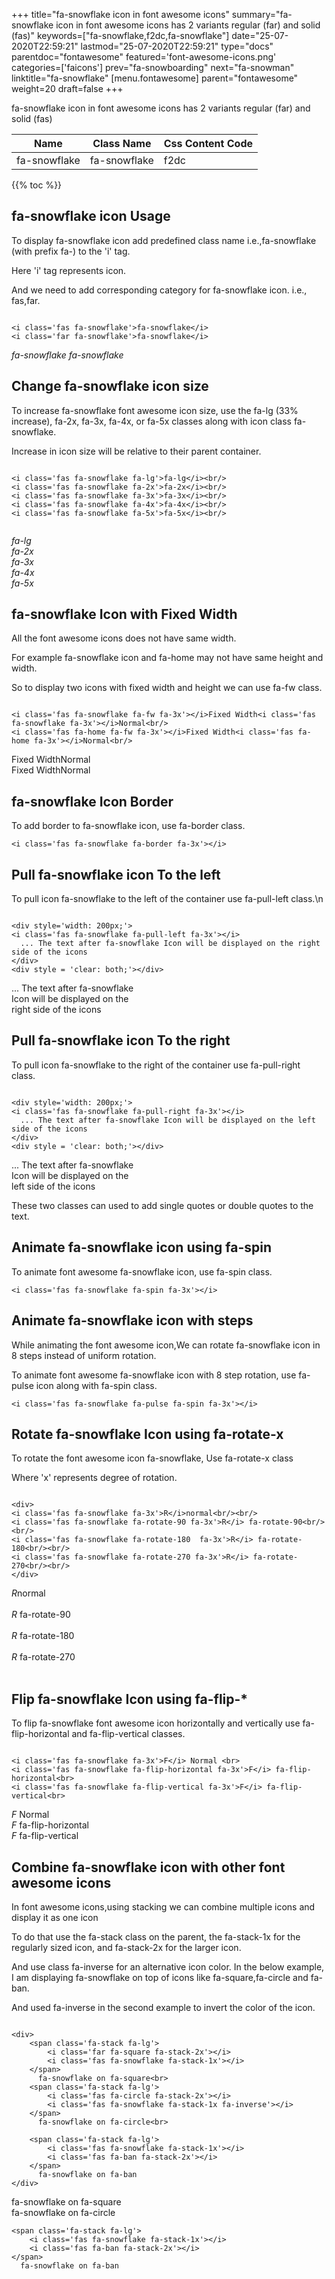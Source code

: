 +++
title="fa-snowflake icon in font awesome icons"
summary="fa-snowflake icon in font awesome icons has 2 variants regular (far) and solid (fas)"
keywords=["fa-snowflake,f2dc,fa-snowflake"]
date="25-07-2020T22:59:21"
lastmod="25-07-2020T22:59:21"
type="docs"
parentdoc="fontawesome"
featured='font-awesome-icons.png'
categories=['faicons']
prev="fa-snowboarding"
next="fa-snowman"
linktitle="fa-snowflake"
[menu.fontawesome]
parent="fontawesome"
weight=20
draft=false
+++


fa-snowflake icon in font awesome icons has 2 variants regular (far) and solid (fas)

<div class='table-responsive'><table class='table'><thead><tr><th>Name</th><th>Class Name</th><th>Css Content Code</th></tr></thead><tbody><tr><td>fa-snowflake</td><td>fa-snowflake</td><td>f2dc</td></tr></tbody></table></div>


{{% toc %}}


## fa-snowflake icon Usage

To display fa-snowflake icon add predefined class name i.e.,fa-snowflake (with prefix fa-) to the 'i' tag.

Here 'i' tag represents icon.

And we need to add corresponding category for fa-snowflake icon. i.e., fas,far.


```

<i class='fas fa-snowflake'>fa-snowflake</i>
<i class='far fa-snowflake'>fa-snowflake</i>
```

<i class='fas fa-snowflake'>fa-snowflake</i>
<i class='far fa-snowflake'>fa-snowflake</i>




## Change fa-snowflake icon size
To increase fa-snowflake font awesome icon size, use the fa-lg (33% increase), fa-2x, fa-3x, fa-4x, or fa-5x classes along with icon class fa-snowflake.

Increase in icon size will be relative to their parent container. 

```

<i class='fas fa-snowflake fa-lg'>fa-lg</i><br/>
<i class='fas fa-snowflake fa-2x'>fa-2x</i><br/>
<i class='fas fa-snowflake fa-3x'>fa-3x</i><br/>
<i class='fas fa-snowflake fa-4x'>fa-4x</i><br/>
<i class='fas fa-snowflake fa-5x'>fa-5x</i><br/>
            
```

<i class='fas fa-snowflake fa-lg'>fa-lg</i><br/>
<i class='fas fa-snowflake fa-2x'>fa-2x</i><br/>
<i class='fas fa-snowflake fa-3x'>fa-3x</i><br/>
<i class='fas fa-snowflake fa-4x'>fa-4x</i><br/>
<i class='fas fa-snowflake fa-5x'>fa-5x</i><br/>
            



## fa-snowflake Icon with Fixed Width 

All the font awesome icons does not have same width.

For example fa-snowflake icon and fa-home may not have same height and width.

So to display two icons with fixed width and height we can use fa-fw class.


```

<i class='fas fa-snowflake fa-fw fa-3x'></i>Fixed Width<i class='fas fa-snowflake fa-3x'></i>Normal<br/>
<i class='fas fa-home fa-fw fa-3x'></i>Fixed Width<i class='fas fa-home fa-3x'></i>Normal<br/>
```

<i class='fas fa-snowflake fa-fw fa-3x'></i>Fixed Width<i class='fas fa-snowflake fa-3x'></i>Normal<br/>
<i class='fas fa-home fa-fw fa-3x'></i>Fixed Width<i class='fas fa-home fa-3x'></i>Normal<br/>



## fa-snowflake Icon Border 

To add border to fa-snowflake icon, use fa-border class.


```
<i class='fas fa-snowflake fa-border fa-3x'></i>

```
<i class='fas fa-snowflake fa-border fa-3x'></i>





## Pull fa-snowflake icon To the left

To pull icon fa-snowflake to the left of the container use fa-pull-left class.\n

```

<div style='width: 200px;'>
<i class='fas fa-snowflake fa-pull-left fa-3x'></i>
  ... The text after fa-snowflake Icon will be displayed on the right side of the icons
</div>
<div style = 'clear: both;'></div>
```

<div style='width: 200px;'>
<i class='fas fa-snowflake fa-pull-left fa-3x'></i>
  ... The text after fa-snowflake Icon will be displayed on the right side of the icons
</div>
<div style = 'clear: both;'></div>




## Pull fa-snowflake icon To the right
To pull icon fa-snowflake to the right of the container use fa-pull-right class.

```

<div style='width: 200px;'>
<i class='fas fa-snowflake fa-pull-right fa-3x'></i>
  ... The text after fa-snowflake Icon will be displayed on the left side of the icons
</div>
<div style = 'clear: both;'></div>
```

<div style='width: 200px;'>
<i class='fas fa-snowflake fa-pull-right fa-3x'></i>
  ... The text after fa-snowflake Icon will be displayed on the left side of the icons
</div>
<div style = 'clear: both;'></div>

These two classes can used to add single quotes or double quotes to the text.


## Animate fa-snowflake icon using fa-spin
To animate font awesome fa-snowflake icon, use fa-spin class.

```
<i class='fas fa-snowflake fa-spin fa-3x'></i>
```
<i class='fas fa-snowflake fa-spin fa-3x'></i>




## Animate fa-snowflake icon with steps
While animating the font awesome icon,We can rotate fa-snowflake icon in 8 steps instead of uniform rotation.

To animate font awesome fa-snowflake icon with 8 step rotation, use fa-pulse icon along with fa-spin class.


```
<i class='fas fa-snowflake fa-pulse fa-spin fa-3x'></i>

```
<i class='fas fa-snowflake fa-pulse fa-spin fa-3x'></i>





## Rotate fa-snowflake Icon using fa-rotate-x
To rotate the font awesome icon fa-snowflake, Use fa-rotate-x class

Where 'x' represents degree of rotation.


```

<div>
<i class='fas fa-snowflake fa-3x'>R</i>normal<br/><br/>
<i class='fas fa-snowflake fa-rotate-90 fa-3x'>R</i> fa-rotate-90<br/><br/> 
<i class='fas fa-snowflake fa-rotate-180  fa-3x'>R</i> fa-rotate-180<br/><br/> 
<i class='fas fa-snowflake fa-rotate-270 fa-3x'>R</i> fa-rotate-270<br/><br/>
</div>
```

<div>
<i class='fas fa-snowflake fa-3x'>R</i>normal<br/><br/>
<i class='fas fa-snowflake fa-rotate-90 fa-3x'>R</i> fa-rotate-90<br/><br/> 
<i class='fas fa-snowflake fa-rotate-180  fa-3x'>R</i> fa-rotate-180<br/><br/> 
<i class='fas fa-snowflake fa-rotate-270 fa-3x'>R</i> fa-rotate-270<br/><br/>
</div>




## Flip fa-snowflake Icon using fa-flip-*
To flip fa-snowflake font awesome icon horizontally and vertically use fa-flip-horizontal and fa-flip-vertical classes. 

```

<i class='fas fa-snowflake fa-3x'>F</i> Normal <br>
<i class='fas fa-snowflake fa-flip-horizontal fa-3x'>F</i> fa-flip-horizontal<br>
<i class='fas fa-snowflake fa-flip-vertical fa-3x'>F</i> fa-flip-vertical<br>
```

<i class='fas fa-snowflake fa-3x'>F</i> Normal <br>
<i class='fas fa-snowflake fa-flip-horizontal fa-3x'>F</i> fa-flip-horizontal<br>
<i class='fas fa-snowflake fa-flip-vertical fa-3x'>F</i> fa-flip-vertical<br>




## Combine fa-snowflake icon with other font awesome icons
In font awesome icons,using stacking we can combine multiple icons and display it as one icon 

To do that use the fa-stack class on the parent, the fa-stack-1x for the regularly sized icon, and fa-stack-2x for the larger icon.

And use class fa-inverse for an alternative icon color. 
In the below example, I am displaying fa-snowflake on top of icons like fa-square,fa-circle and fa-ban.

And used fa-inverse in the second example to invert the color of the icon.

```

<div>
    <span class='fa-stack fa-lg'>
        <i class='far fa-square fa-stack-2x'></i>
        <i class='fas fa-snowflake fa-stack-1x'></i>
    </span>
      fa-snowflake on fa-square<br>
    <span class='fa-stack fa-lg'>
        <i class='fas fa-circle fa-stack-2x'></i>
        <i class='fas fa-snowflake fa-stack-1x fa-inverse'></i>
    </span>
      fa-snowflake on fa-circle<br>

    <span class='fa-stack fa-lg'>
        <i class='fas fa-snowflake fa-stack-1x'></i>
        <i class='fas fa-ban fa-stack-2x'></i>
    </span>
      fa-snowflake on fa-ban
</div>
```

<div>
    <span class='fa-stack fa-lg'>
        <i class='far fa-square fa-stack-2x'></i>
        <i class='fas fa-snowflake fa-stack-1x'></i>
    </span>
      fa-snowflake on fa-square<br>
    <span class='fa-stack fa-lg'>
        <i class='fas fa-circle fa-stack-2x'></i>
        <i class='fas fa-snowflake fa-stack-1x fa-inverse'></i>
    </span>
      fa-snowflake on fa-circle<br>

    <span class='fa-stack fa-lg'>
        <i class='fas fa-snowflake fa-stack-1x'></i>
        <i class='fas fa-ban fa-stack-2x'></i>
    </span>
      fa-snowflake on fa-ban
</div>







